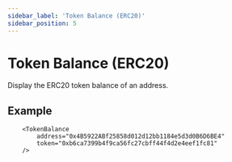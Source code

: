 ```yaml
---
sidebar_label: 'Token Balance (ERC20)'
sidebar_position: 5
---
```


# Token Balance (ERC20)

Display the ERC20 token balance of an address.

## Example

```
    <TokenBalance 
        address="0x4B5922ABf25858d012d12bb1184e5d3d0B6D6BE4"
        token="0xb6ca7399b4f9ca56fc27cbff44f4d2e4eef1fc81"
    />
```